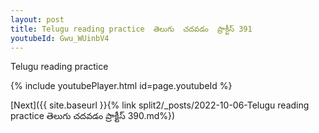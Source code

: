 ```yaml
---
layout: post
title: Telugu reading practice  తెలుగు  చదవడం  ప్రాక్టీస్ 391
youtubeId: Gwu_WUinbV4
---
```

 
 
Telugu reading practice
 
 
 
 
 


{% include youtubePlayer.html id=page.youtubeId %}
 
[Next]({{ site.baseurl }}{% link  split2/_posts/2022-10-06-Telugu reading practice  తెలుగు  చదవడం  ప్రాక్టీస్ 390.md%})
 
